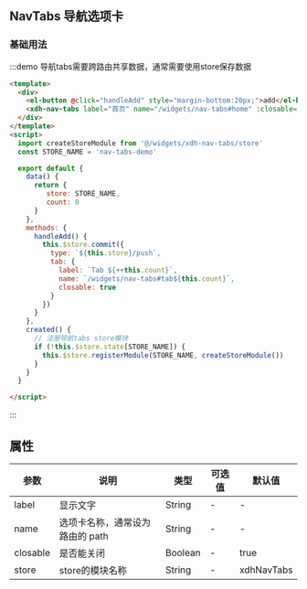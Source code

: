 ## NavTabs 导航选项卡

### 基础用法

:::demo 导航tabs需要跨路由共享数据，通常需要使用store保存数据
```html
<template>
  <div>
    <el-button @click="handleAdd" style="margin-bottom:20px;">add</el-button>
    <xdh-nav-tabs label="首页" name="/widgets/nav-tabs#home" :closable="false" :store="store"></xdh-nav-tabs>
  </div>
</template>
<script>
  import createStoreModule from '@/widgets/xdh-nav-tabs/store'
  const STORE_NAME = 'nav-tabs-demo'

  export default {
    data() {
      return {
         store: STORE_NAME,
         count: 0
      }
    },
    methods: {
      handleAdd() {
        this.$store.commit({
          type: `${this.store}/push`,
          tab: {
            label: `Tab ${++this.count}`,
            name: `/widgets/nav-tabs#tab${this.count}`,
            closable: true
          }
        })
      }
    },
    created() {
      // 注册导航tabs store模块
      if (!this.$store.state[STORE_NAME]) {
        this.$store.registerModule(STORE_NAME, createStoreModule())
      }
    }
  }

</script>
```
:::

## 属性
| 参数 | 说明 | 类型 | 可选值 | 默认值 |
|----|----|----|----|----|
| label | 显示文字 | String | - | - |
| name | 选项卡名称，通常设为路由的 path | String | - | - |
| closable | 是否能关闭 | Boolean | - | true |
| store | store的模块名称 | String | - | xdhNavTabs |
